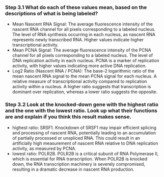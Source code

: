 ### Step 3.1 What do each of these values mean, based on the descriptions of what is being labeled?
- Mean Nascent RNA Signal: The average fluorescence intensity of the nascent RNA channel for all pixels corresponding to a labeled nucleus. The level of RNA synthesis occurring in each nucleus, as nascent RNA represents newly transcribed RNA. Higher values indicate higher transcriptional activity.
- Mean PCNA Signal: The average fluorescence intensity of the PCNA channel for all pixels corresponding to a labeled nucleus. The level of DNA replication activity in each nucleus. PCNA is a marker of replication activity, with higher values indicating more active DNA replication.
- Log2 Ratio (Nascent RNA / PCNA): The base-2 logarithmic ratio of the mean nascent RNA signal to the mean PCNA signal for each nucleus. A relative measure of transcriptional activity compared to replication activity within a nucleus. A higher ratio suggests that transcription is dominant over replication, whereas a lower ratio suggests the opposite.
### Step 3.2 Look at the knocked-down gene with the highest ratio and the one with the lowest ratio. Look up what their functions are and explain if you think this result makes sense.
- highest ratio: SRSF1. Knockdown of SRSF1 may impair efficient splicing and processing of nascent RNA, potentially leading to an accumulation of partially processed or unspliced RNA. This could result in an artificially high measurement of nascent RNA relative to DNA replication activity, as measured by PCNA.
- lowest ratio: POLR2B. POLR2B is a critical subunit of RNA Polymerase II, which is essential for RNA transcription. When POLR2B is knocked down, the RNA transcription machinery is severely compromised, resulting in a dramatic decrease in nascent RNA production. 